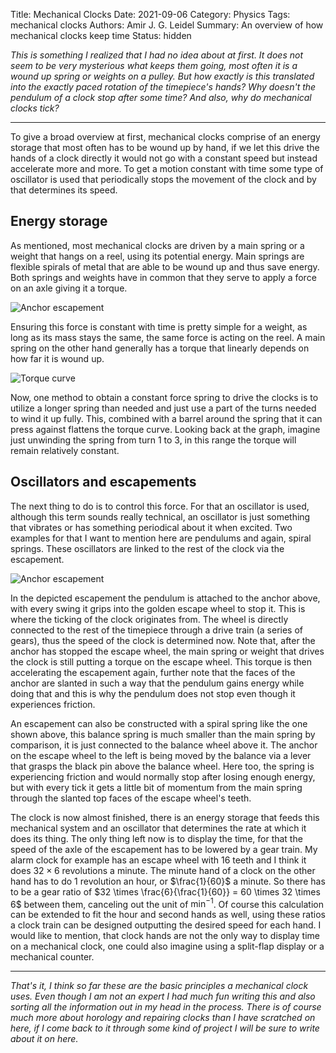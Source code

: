 Title: Mechanical Clocks
Date: 2021-09-06
Category: Physics
Tags: mechanical clocks
Authors: Amir J. G. Leidel
Summary: An overview of how mechanical clocks keep time
Status: hidden

*This is something I realized that I had no idea about at first. It does not seem to be very mysterious what keeps them going, most often it is a wound up spring or weights on a pulley. But how exactly is this translated into the exactly paced rotation of the timepiece's hands? Why doesn't the pendulum of a clock stop after some time? And also, why do mechanical clocks tick?*

---

To give a broad overview at first, mechanical clocks comprise of an energy storage that most often has to be wound up by hand, if we let this drive the hands of a clock directly it would not go with a constant speed but instead accelerate more and more. To get a motion constant with time some type of oscillator is used that periodically stops the movement of the clock and by that determines its speed. 

## Energy storage 

As mentioned, most mechanical clocks are driven by a main spring or a weight that hangs on a reel, using its potential energy. Main springs are flexible spirals of metal that are able to be wound up and thus save energy. Both springs and weights have in common that they serve to apply a force on an axle giving it a torque. 

![Anchor escapement](images/alarm-clock.png "A spiral spring inside my alarm clock, it is attached to the stud at the left and the white gear behind and wound up by turning the knob counter-clockwise.")

Ensuring this force is constant with time is pretty simple for a weight, as long as its mass stays the same, the same force is acting on the reel. A main spring on the other hand generally has a torque that linearly depends on how far it is wound up. 

![Torque curve](images/torque-curve.png "The more turns the wound up spring makes as it unfoulds, the less torque it can provide.")

Now, one method to obtain a constant force spring to drive the clocks is to utilize a longer spring than needed and just use a part of the turns needed to wind it up fully. This, combined with a barrel around the spring that it can press against flattens the torque curve. Looking back at the graph, imagine just unwinding the spring from turn 1 to 3, in this range the torque will remain relatively constant. 

## Oscillators and escapements 

The next thing to do is to control this force. For that an oscillator is used, although this term sounds really technical, an oscillator is just something that vibrates or has something periodical about it when excited. Two examples for that I want to mention here are pendulums and again, spiral springs. These oscillators are linked to the rest of the clock via the escapement. 

![Anchor escapement](https://upload.wikimedia.org/wikipedia/commons/2/29/Anchor_escapement_animation_217x328px.gif "An anchor escapement with the pendulum arm attached to it.")

In the depicted escapement the pendulum is attached to the anchor above, with every swing it grips into the golden escape wheel to stop it. This is where the ticking of the clock originates from. The wheel is directly connected to the rest of the timepiece through a drive train (a series of gears), thus the speed of the clock is determined now. Note that, after the anchor has stopped the escape wheel, the main spring or weight that drives the clock is still putting a torque on the escape wheel. This torque is then accelerating the escapement again, further note that the faces of the anchor are slanted in such a way that the pendulum gains energy while doing that and this is why the pendulum does not stop even though it experiences friction. 

An escapement can also be constructed with a spiral spring like the one shown above, this balance spring is much smaller than the main spring by comparison, it is just connected to the balance wheel above it. The anchor on the escape wheel to the left is being moved by the balance via a lever that grasps the black pin above the balance wheel. Here too, the spring is experiencing friction and would normally stop after losing enough energy, but with every tick it gets a little bit of momentum from the main spring through the slanted top faces of the escape wheel's teeth. 

The clock is now almost finished, there is an energy storage that feeds this mechanical system and an oscillator that determines the rate at which it does its thing. The only thing left now is to display the time, for that the speed of the axle of the escapement has to be lowered by a gear train. My alarm clock for example has an escape wheel with 16 teeth and I think it does $32 \times 6$ revolutions a minute. The minute hand of a clock on the other hand has to do 1 revolution an hour, or $\frac{1}{60}$ a minute. So there has to be a gear ratio of $32 \times \frac{6}{\frac{1}{60}} = 60 \times 32 \times 6$ between them, canceling out the unit of $\mathrm{min}^{-1}$. Of course this calculation can be extended to fit the hour and second hands as well, using these ratios a clock train can be designed outputting the desired speed for each hand. 
I would like to mention, that clock hands are not the only way to display time on a mechanical clock, one could also imagine using a split-flap display or a mechanical counter. 

---

*That's it, I think so far these are the basic principles a mechanical clock uses. Even though I am not an expert I had much fun writing this and also sorting all the information out in my head in the process. There is of course much more about horology and repairing clocks than I have scratched on here, if I come back to it through some kind of project I will be sure to write about it on here.*